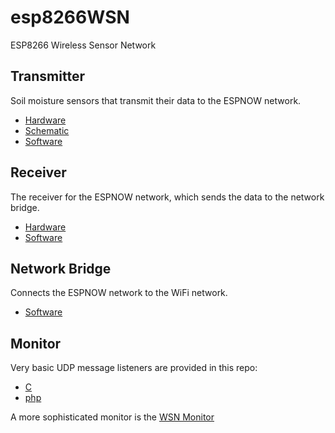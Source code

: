 # esp8266WSN

ESP8266 Wireless Sensor Network 

## Transmitter
Soil moisture sensors that transmit their data to the ESPNOW network.

- [Hardware](./transmitter/hardware)
- [Schematic](./transmitter/hardware/transmitter.pdf)
- [Software](./transmitter/software)


## Receiver
The receiver for the ESPNOW network, which sends the data to the network bridge.

- [Hardware](./receiver/hardware)
- [Software](./receiver/sfotware)


## Network Bridge
Connects the ESPNOW network to the WiFi network.

- [Software](./network_bridge)


## Monitor
Very basic UDP message listeners are provided in this repo:

- [C](./monitor/c)
- [php](./monitor/php)

A more sophisticated monitor is the [WSN Monitor](https://gitlab.com/theapi/wsn_monitor_sdl) 